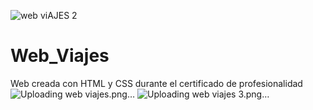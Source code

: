 ![web viAJES 2](https://github.com/AbrahamSalguero/Web_Viajes/assets/96110567/ab90d3d5-55eb-48e3-98b8-e9f8cb74a6fb)
# Web_Viajes
Web creada con HTML y CSS durante el certificado de profesionalidad 
![Uploading web viajes.png…]()
![Uploading web viajes 3.png…]()
